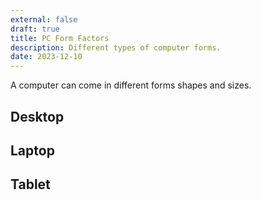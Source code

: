 ```yaml
---
external: false
draft: true
title: PC Form Factors
description: Different types of computer forms.
date: 2023-12-10
---
```


A computer can come in different forms shapes and sizes. 

## Desktop

## Laptop

## Tablet
